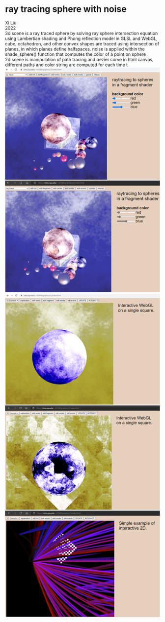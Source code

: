 # ray tracing sphere with noise
Xi Liu</br>
2022</br>
3d scene is a ray traced sphere by solving ray sphere intersection equation using Lambertian shading and Phong reflection model in GLSL and WebGL, cube, octahedron, and other convex shapes are traced using intersection of planes, in which planes define halfspaces. noise is applied within the shade_sphere() function that computes the color of a point on sphere</br>
2d scene is manipulation of path tracing and bezier curve in html canvas, different paths and color string are computed for each time t</br>
![10.2](imgs/10.2.png)
![10.2.2](imgs/10.2.2.png)
![3d](imgs/0.png)
![3d version 2](imgs/3d.2.png)
![2d](imgs/2d.png)
